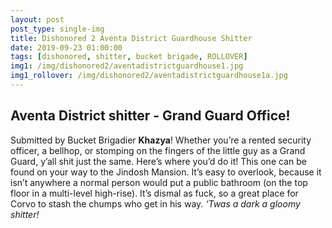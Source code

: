 ```yaml
---
layout: post
post_type: single-img
title: Dishonored 2 Aventa District Guardhouse Shitter
date: 2019-09-23 01:00:00
tags: [dishonored, shitter, bucket brigade, ROLLOVER]
img1: /img/dishonored2/aventadistrictguardhouse1.jpg
img1_rollover: /img/dishonored2/aventadistrictguardhouse1a.jpg
---
```

## Aventa District shitter - Grand Guard Office!

Submitted by Bucket Brigadier **Khazya**! Whether you’re a rented security officer, a bellhop, or stomping on the fingers of the little guy as a Grand Guard, y’all shit just the same. Here’s where you’d do it! This one can be found on your way to the Jindosh Mansion. It’s easy to overlook, because it isn’t anywhere a normal person would put a public bathroom (on the top floor in a multi-level high-rise). It’s dismal as fuck, so a great place for Corvo to stash the chumps who get in his way. *‘Twas a dark a gloomy shitter!*
